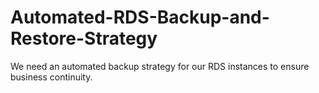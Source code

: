 # Automated-RDS-Backup-and-Restore-Strategy
We need an automated backup strategy for our RDS instances to ensure business continuity.

